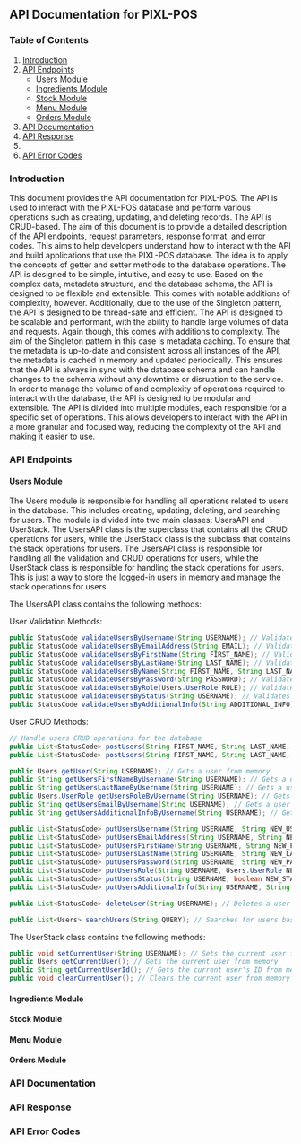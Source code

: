 ## API Documentation for PIXL-POS

### Table of Contents
1. [Introduction](#introduction)
2. [API Endpoints](#api-endpoints)
    - [Users Module](#users-module)
    - [Ingredients Module](#ingredients-module)
    - [Stock Module](#stock-module)
    - [Menu Module](#menu-module)
    - [Orders Module](#orders-module)
3. [API Documentation](#api-documentation)
4. [API Response](#api-response)
5. 
5. [API Error Codes](#api-error-codes)

### Introduction
This document provides the API documentation for PIXL-POS. The API is used to interact with the PIXL-POS database and perform various operations such as creating, updating, and deleting records.
The API is CRUD-based. The aim of this document is to provide a detailed description of the API endpoints, request parameters, response format, and error codes. This aims to help developers understand how to interact with the API and build applications that use the PIXL-POS database.
The idea is to apply the concepts of getter and setter methods to the database operations. The API is designed to be simple, intuitive, and easy to use. Based on the complex data, metadata structure, and the database schema, the API is designed to be flexible and extensible.
This comes with notable additions of complexity, however. Additionally, due to the use of the Singleton pattern, the API is designed to be thread-safe and efficient. The API is designed to be scalable and performant, with the ability to handle large volumes of data and requests. 
Again though, this comes with additions to complexity. The aim of the Singleton pattern in this case is metadata caching. To ensure that the metadata is up-to-date and consistent across all instances of the API, the metadata is cached in memory and updated periodically. This ensures that the API is always in sync with the database schema and can handle changes to the schema without any downtime or disruption to the service.
In order to manage the volume of and complexity of operations required to interact with the database, the API is designed to be modular and extensible. The API is divided into multiple modules, each responsible for a specific set of operations. This allows developers to interact with the API in a more granular and focused way, reducing the complexity of the API and making it easier to use.

### API Endpoints

#### Users Module
The Users module is responsible for handling all operations related to users in the database. This includes creating, updating, deleting, and searching for users. The module is divided into two main classes: UsersAPI and UserStack. The UsersAPI class is the superclass that contains all the CRUD operations for users, while the UserStack class is the subclass that contains the stack operations for users.
The UsersAPI class is responsible for handling all the validation and CRUD operations for users, while the UserStack class is responsible for handling the stack operations for users. This is just a way to store the logged-in users in memory and manage the stack operations for users.

The UsersAPI class contains the following methods:

User Validation Methods:
```java
public StatusCode validateUsersByUsername(String USERNAME); // Validates the username of a user
public StatusCode validateUsersByEmailAddress(String EMAIL); // Validates the email address of a user
public StatusCode validateUsersByFirstName(String FIRST_NAME); // Validates the first name of a user
public StatusCode validateUsersByLastName(String LAST_NAME); // Validates the last name of a user
public StatusCode validateUsersByName(String FIRST_NAME, String LAST_NAME); // Validates the name of a user
public StatusCode validateUsersByPassword(String PASSWORD); // Validates the password of a user
public StatusCode validateUsersByRole(Users.UserRole ROLE); // Validates the role of a user
public StatusCode validateUsersByStatus(String USERNAME); // Validates the status of a user
public StatusCode validateUsersByAdditionalInfo(String ADDITIONAL_INFO); // Validates the additional information of a user
```

User CRUD Methods:
```java
// Handle users CRUD operations for the database
public List<StatusCode> postUsers(String FIRST_NAME, String LAST_NAME, String USERNAME, String PASSWORD, String EMAIL, Users.UserRole ROLE, String ADDITIONAL_INFO); // Posts a new user to the database
public List<StatusCode> postUsers(String FIRST_NAME, String LAST_NAME, String USERNAME, String PASSWORD, String EMAIL, Users.UserRole ROLE); // Posts a new user to the database

public Users getUser(String USERNAME); // Gets a user from memory
public String getUsersFirstNameByUsername(String USERNAME); // Gets a user's first name from memory
public String getUsersLastNameByUsername(String USERNAME); // Gets a user's last name from memory
public Users.UserRole getUsersRoleByUsername(String USERNAME); // Gets a user's role from memory
public String getUsersEmailByUsername(String USERNAME); // Gets a user's email from memory
public String getUsersAdditionalInfoByUsername(String USERNAME); // Gets a user's additional info from memory

public List<StatusCode> putUsersUsername(String USERNAME, String NEW_USERNAME); // Updates a user's username
public List<StatusCode> putUsersEmailAddress(String USERNAME, String NEW_EMAIL); // Updates a user's email address
public List<StatusCode> putUsersFirstName(String USERNAME, String NEW_FIRST_NAME); // Updates a user's first name
public List<StatusCode> putUsersLastName(String USERNAME, String NEW_LAST_NAME); // Updates a user's last name
public List<StatusCode> putUsersPassword(String USERNAME, String NEW_PASSWORD); // Updates a user's password
public List<StatusCode> putUsersRole(String USERNAME, Users.UserRole NEW_ROLE); // Updates a user's role
public List<StatusCode> putUsersStatus(String USERNAME, boolean NEW_STATUS); // Updates a user's status
public List<StatusCode> putUsersAdditionalInfo(String USERNAME, String NEW_ADDITIONAL_INFO); // Updates a user's additional information

public List<StatusCode> deleteUser(String USERNAME); // Deletes a user from the database

public List<Users> searchUsers(String QUERY); // Searches for users based on a query
```
The UserStack class contains the following methods:

```java
public void setCurrentUser(String USERNAME); // Sets the current user in memory
public Users getCurrentUser(); // Gets the current user from memory
public String getCurrentUserId(); // Gets the current user's ID from memory
public void clearCurrentUser(); // Clears the current user from memory
```

#### Ingredients Module

#### Stock Module

#### Menu Module

#### Orders Module

### API Documentation

### API Response

### API Error Codes